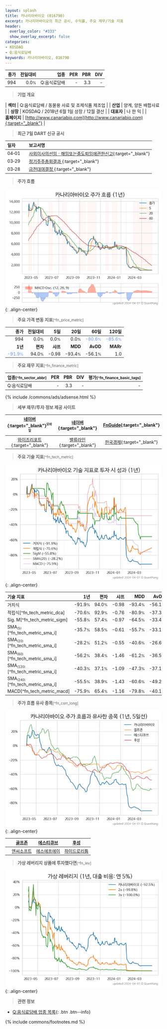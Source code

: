 ```yaml
---
layout: splash
title: 카나리아바이오 (016790)
excerpt: 카나리아바이오의 최근 공시, 수익률, 주요 재무/기술 지표
header:
  overlay_color: "#333"
  show_overlay_excerpt: false
categories:
- KOSDAQ
- Q:음식료담배
keywords: 카나리아바이오, 016790
---
```


| **종가** | **전일대비** | **업종** | **PER** | **PBR** | **DIV** |
| -------: | -----------: | -------: | ------: | ------: | ------: |
| 994 | 0.0<small>%</small> | Q:음식료담배 | - | 3.3 | - |

<!-- more -->


> **기업 개요**<a id="company"></a>

| <span style="white-space:nowrap;">**섹터**</span> | Q:음식료담배 / 동물용 사료 및 조제식품 제조업 |
| <span style="white-space:nowrap;">**산업**</span> | 양계, 양돈 배합사료 |
| <span style="white-space:nowrap;">**상장**</span> | KOSDAQ / 2018년 6월 1일 상장 / 12월 결산 |
| <span style="white-space:nowrap;">**대표자**</span> | 나 한 익 |
| <span style="white-space:nowrap;">**홈페이지**</span> | [http://www.canariabio.com](http://www.canariabio.com){:target="_blank"} |


> **최근 7일 DART 신규 공시**<a id="dart"></a>

| **일자** |      | **보고서명** |
| :------- | :--- | :----------- |
| 04&#x2011;01 | | [사외이사의선임ㆍ해임또는중도퇴임에관한신고](https://dart.fss.or.kr/dsaf001/main.do?rcpNo=20240329003636){:target="_blank"} |
| 03&#x2011;29 | | [정기주주총회결과              ](https://dart.fss.or.kr/dsaf001/main.do?rcpNo=20240329904752){:target="_blank"} |
| 03&#x2011;28 | | [금전대여결정              ](https://dart.fss.or.kr/dsaf001/main.do?rcpNo=20240328901719){:target="_blank"} |


> **주가 흐름**<a id="price"></a>

![016790](/stock/images/016790.png){: .align-center}


> **주요 가격 변동 지표**<small>[^fn_price_metric]</small>

| **종가** | **전일대비** | **5일** | **20일** | **60일** | **120일** |
| -------: | -----------: | ------: | -------: | -------: | --------: |
| 994 | 0.0<small>%</small> | 0.0<small>%</small> | 0.0<small>%</small> | <span style="color: cornflowerblue">-80.6<small>%</small></span> | <span style="color: cornflowerblue">-85.6<small>%</small></span> |
| **1년** | **편차** | **샤프** | **MDD** | **AvDD** | **MARr** |
| <span style="color: cornflowerblue">-91.9<small>%</small></span> | 94.0<small>%</small> | -0.98 | -93.4<small>%</small> | -56.1<small>%</small> | 1.0 |


> **주요 재무 지표**<small>[^fn_finance_metric]</small>

| **업종**<small>[^fn_sector_abbr]</small> | **PER** | **PBR** | **DIV** | **평가**<small>[^fn_finance_basic_tags]</small> |
| :--------------------------------------- | ------: | ------: | ------: | ----------------------------------------------: |
| Q:음식료담배 | - | 3.3 | - | - |



{% include /commons/ads/adsense.html %}

> **세부 재무/투자 정보 제공 사이트**

| [네이버](https://m.stock.naver.com/domestic/stock/016790/finance/summary){:target="_blank"}<sup><small>모바일</small></sup> | [네이버](https://finance.naver.com/item/coinfo.naver?code=016790){:target="_blank"} | [FnGuide](https://comp.fnguide.com/SVO2/ASP/SVD_Invest.asp?gicode=A016790&MenuYn=Y){:target="_blank"} |
| :---: | :---: | :---: |
| [와이즈리포트](https://comp.wisereport.co.kr/company/c1040001.aspx?cmp_cd=016790){:target="_blank"} | [밸류라인](https://www.valueline.co.kr/finance/summary/016790){:target="_blank"} | [한국경제](https://markets.hankyung.com/stock/016790/financial-summary){:target="_blank"} |


> **주요 기술 지표**<small>[^fn_tech_metric]</small>


![016790](/stock/images/016790_tech.png){: .align-center}

| **기술 지표** | **1년** | **편차** | **샤프** | **MDD** | **AvDD** |
| :------------ | ------: | -----------: | -------: | ------: | -------: |
| 거치식 | -91.9<small>%</small> | 94.0<small>%</small> | -0.98 | -93.4<small>%</small> | -56.1<small>%</small> |
| 적립식[^fn_tech_metric_dca] | -70.6<small>%</small> | 92.9<small>%</small> | -0.76 | -80.9<small>%</small> | -37.3<small>%</small> |
| Sig. M[^fn_tech_metric_sigm] | -55.8<small>%</small> | 57.4<small>%</small> | -0.97 | -64.5<small>%</small> | -33.4<small>%</small> |
| SMA<small><sub>(5)</sub></small>[^fn_tech_metric_sma_i] | -35.7<small>%</small> | 58.5<small>%</small> | -0.61 | -55.7<small>%</small> | -33.1<small>%</small> |
| SMA<small><sub>(20)</sub></small>[^fn_tech_metric_sma_i] | -28.2<small>%</small> | 51.2<small>%</small> | -0.55 | -40.6<small>%</small> | -26.6<small>%</small> |
| SMA<small><sub>(60)</sub></small>[^fn_tech_metric_sma_i] | -56.2<small>%</small> | 38.4<small>%</small> | -1.46 | -61.2<small>%</small> | -36.5<small>%</small> |
| SMA<small><sub>(120)</sub></small>[^fn_tech_metric_sma_i] | -40.3<small>%</small> | 37.1<small>%</small> | -1.09 | -47.3<small>%</small> | -37.1<small>%</small> |
| SMA<small><sub>(240)</sub></small>[^fn_tech_metric_sma_i] | -55.5<small>%</small> | 38.9<small>%</small> | -1.43 | -60.6<small>%</small> | -49.2<small>%</small> |
| MACD[^fn_tech_metric_macd] | -75.9<small>%</small> | 65.4<small>%</small> | -1.16 | -79.8<small>%</small> | -40.1<small>%</small> |


> **주가 흐름 유사 종목**<a id="corr"></a><small>[^fn_corr_long]</small>

![016790](/stock/images/016790_corr.png){: .align-center}

|       | [골프존](/215000/) | [에스티큐브](/052020/) | [후성](/093370/) |
| :---: | :------------------------------------: | :------------------------------------: | :------------------------------------: |
|       | [엔씨소프트](/036570/) | [에스에프에이](/056190/) | [하이드로리튬](/101670/) |


> **가상 레버리지 상품에 투자했다면**<a id="2x"></a><small>[^fn_lev]</small>

![016790](/stock/images/016790_2x.png){: .align-center}


> **관련 정보**

- [Q:음식료담배 업종 목록](/stats/sector/kosdaq_업종_음식료담배_종목/){: .btn .btn--info}

{% include commons/footnotes.md %}